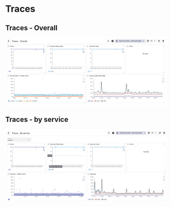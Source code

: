 # Traces

## Traces - Overall

![Traces - overall](./screenshots/traces-overall.png)

## Traces - by service

![Traces - by service](./screenshots/traces-by-service.png)

